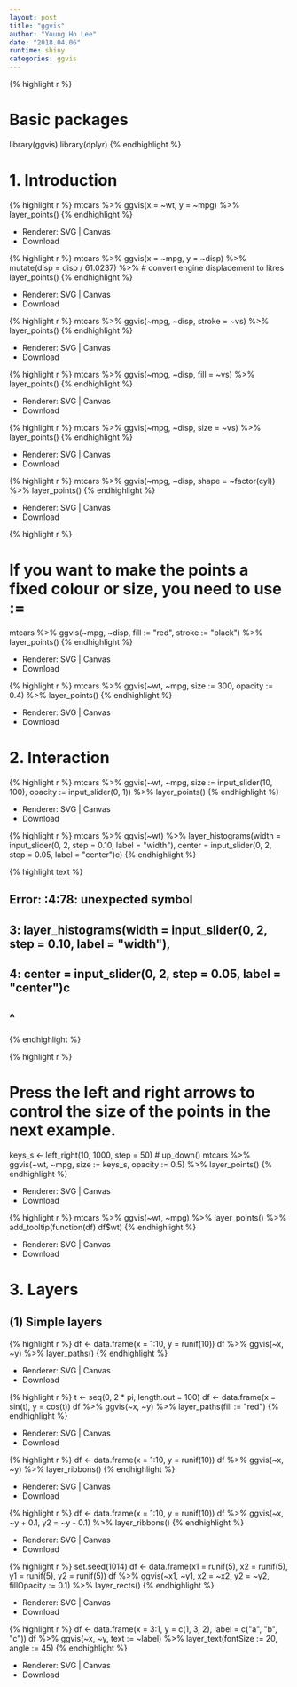 ```yaml
---
layout: post
title: "ggvis"
author: "Young Ho Lee"
date: "2018.04.06"
runtime: shiny
categories: ggvis
---
```





{% highlight r %}
# Basic packages
library(ggvis)
library(dplyr)
{% endhighlight %}

# 1. Introduction

{% highlight r %}
mtcars %>%
  ggvis(x = ~wt, y = ~mpg) %>%
  layer_points()
{% endhighlight %}

<!--html_preserve--><div id="plot_id280086219-container" class="ggvis-output-container">
<div id="plot_id280086219" class="ggvis-output"></div>
<div class="plot-gear-icon">
<nav class="ggvis-control">
<a class="ggvis-dropdown-toggle" title="Controls" onclick="return false;"></a>
<ul class="ggvis-dropdown">
<li>
Renderer: 
<a id="plot_id280086219_renderer_svg" class="ggvis-renderer-button" onclick="return false;" data-plot-id="plot_id280086219" data-renderer="svg">SVG</a>
 | 
<a id="plot_id280086219_renderer_canvas" class="ggvis-renderer-button" onclick="return false;" data-plot-id="plot_id280086219" data-renderer="canvas">Canvas</a>
</li>
<li>
<a id="plot_id280086219_download" class="ggvis-download" data-plot-id="plot_id280086219">Download</a>
</li>
</ul>
</nav>
</div>
</div>
<script type="text/javascript">
var plot_id280086219_spec = {
  "data": [
    {
      "name": ".0",
      "format": {
        "type": "csv",
        "parse": {
          "wt": "number",
          "mpg": "number"
        }
      },
      "values": "\"wt\",\"mpg\"\n2.62,21\n2.875,21\n2.32,22.8\n3.215,21.4\n3.44,18.7\n3.46,18.1\n3.57,14.3\n3.19,24.4\n3.15,22.8\n3.44,19.2\n3.44,17.8\n4.07,16.4\n3.73,17.3\n3.78,15.2\n5.25,10.4\n5.424,10.4\n5.345,14.7\n2.2,32.4\n1.615,30.4\n1.835,33.9\n2.465,21.5\n3.52,15.5\n3.435,15.2\n3.84,13.3\n3.845,19.2\n1.935,27.3\n2.14,26\n1.513,30.4\n3.17,15.8\n2.77,19.7\n3.57,15\n2.78,21.4"
    },
    {
      "name": "scale/x",
      "format": {
        "type": "csv",
        "parse": {
          "domain": "number"
        }
      },
      "values": "\"domain\"\n1.31745\n5.61955"
    },
    {
      "name": "scale/y",
      "format": {
        "type": "csv",
        "parse": {
          "domain": "number"
        }
      },
      "values": "\"domain\"\n9.225\n35.075"
    }
  ],
  "scales": [
    {
      "name": "x",
      "domain": {
        "data": "scale/x",
        "field": "data.domain"
      },
      "zero": false,
      "nice": false,
      "clamp": false,
      "range": "width"
    },
    {
      "name": "y",
      "domain": {
        "data": "scale/y",
        "field": "data.domain"
      },
      "zero": false,
      "nice": false,
      "clamp": false,
      "range": "height"
    }
  ],
  "marks": [
    {
      "type": "symbol",
      "properties": {
        "update": {
          "fill": {
            "value": "#000000"
          },
          "size": {
            "value": 50
          },
          "x": {
            "scale": "x",
            "field": "data.wt"
          },
          "y": {
            "scale": "y",
            "field": "data.mpg"
          }
        },
        "ggvis": {
          "data": {
            "value": ".0"
          }
        }
      },
      "from": {
        "data": ".0"
      }
    }
  ],
  "legends": [],
  "axes": [
    {
      "type": "x",
      "scale": "x",
      "orient": "bottom",
      "layer": "back",
      "grid": true,
      "title": "wt"
    },
    {
      "type": "y",
      "scale": "y",
      "orient": "left",
      "layer": "back",
      "grid": true,
      "title": "mpg"
    }
  ],
  "padding": null,
  "ggvis_opts": {
    "keep_aspect": false,
    "resizable": true,
    "padding": {},
    "duration": 250,
    "renderer": "svg",
    "hover_duration": 0,
    "width": 1440,
    "height": 1008
  },
  "handlers": null
};
ggvis.getPlot("plot_id280086219").parseSpec(plot_id280086219_spec);
</script><!--/html_preserve-->


{% highlight r %}
mtcars %>%
  ggvis(x = ~mpg, y = ~disp) %>%
  mutate(disp = disp / 61.0237) %>% # convert engine displacement to litres
  layer_points()
{% endhighlight %}

<!--html_preserve--><div id="plot_id964840457-container" class="ggvis-output-container">
<div id="plot_id964840457" class="ggvis-output"></div>
<div class="plot-gear-icon">
<nav class="ggvis-control">
<a class="ggvis-dropdown-toggle" title="Controls" onclick="return false;"></a>
<ul class="ggvis-dropdown">
<li>
Renderer: 
<a id="plot_id964840457_renderer_svg" class="ggvis-renderer-button" onclick="return false;" data-plot-id="plot_id964840457" data-renderer="svg">SVG</a>
 | 
<a id="plot_id964840457_renderer_canvas" class="ggvis-renderer-button" onclick="return false;" data-plot-id="plot_id964840457" data-renderer="canvas">Canvas</a>
</li>
<li>
<a id="plot_id964840457_download" class="ggvis-download" data-plot-id="plot_id964840457">Download</a>
</li>
</ul>
</nav>
</div>
</div>
<script type="text/javascript">
var plot_id964840457_spec = {
  "data": [
    {
      "name": ".0/mutate1",
      "format": {
        "type": "csv",
        "parse": {
          "mpg": "number",
          "disp": "number"
        }
      },
      "values": "\"mpg\",\"disp\"\n21,2.62193213456411\n21,2.62193213456411\n22.8,1.76980419083078\n21.4,4.22786556698463\n18.7,5.89934730276925\n18.1,3.68709206423078\n14.3,5.89934730276925\n24.4,2.40398402587847\n22.8,2.30730027841642\n19.2,2.74647391095591\n17.8,2.74647391095591\n16.4,4.51955551695489\n17.3,4.51955551695489\n15.2,4.51955551695489\n10.4,7.73469979696413\n10.4,7.53805488687182\n14.7,7.21031337005131\n32.4,1.28966286868872\n30.4,1.24050164116565\n33.9,1.16512109229693\n21.5,1.96808780850719\n15.5,5.21109011744617\n15.2,4.98167105567181\n13.3,5.735476544359\n19.2,6.55483033641028\n27.3,1.29457899144103\n26,1.97136522367539\n30.4,1.55841091248154\n15.8,5.75186362020002\n19.7,2.37612599694873\n15,4.93250982814874\n21.4,1.98283617676411"
    },
    {
      "name": "scale/x",
      "format": {
        "type": "csv",
        "parse": {
          "domain": "number"
        }
      },
      "values": "\"domain\"\n9.225\n35.075"
    },
    {
      "name": "scale/y",
      "format": {
        "type": "csv",
        "parse": {
          "domain": "number"
        }
      },
      "values": "\"domain\"\n0.836642157063567\n8.06317873219749"
    }
  ],
  "scales": [
    {
      "name": "x",
      "domain": {
        "data": "scale/x",
        "field": "data.domain"
      },
      "zero": false,
      "nice": false,
      "clamp": false,
      "range": "width"
    },
    {
      "name": "y",
      "domain": {
        "data": "scale/y",
        "field": "data.domain"
      },
      "zero": false,
      "nice": false,
      "clamp": false,
      "range": "height"
    }
  ],
  "marks": [
    {
      "type": "symbol",
      "properties": {
        "update": {
          "fill": {
            "value": "#000000"
          },
          "size": {
            "value": 50
          },
          "x": {
            "scale": "x",
            "field": "data.mpg"
          },
          "y": {
            "scale": "y",
            "field": "data.disp"
          }
        },
        "ggvis": {
          "data": {
            "value": ".0/mutate1"
          }
        }
      },
      "from": {
        "data": ".0/mutate1"
      }
    }
  ],
  "legends": [],
  "axes": [
    {
      "type": "x",
      "scale": "x",
      "orient": "bottom",
      "layer": "back",
      "grid": true,
      "title": "mpg"
    },
    {
      "type": "y",
      "scale": "y",
      "orient": "left",
      "layer": "back",
      "grid": true,
      "title": "disp"
    }
  ],
  "padding": null,
  "ggvis_opts": {
    "keep_aspect": false,
    "resizable": true,
    "padding": {},
    "duration": 250,
    "renderer": "svg",
    "hover_duration": 0,
    "width": 1440,
    "height": 1008
  },
  "handlers": null
};
ggvis.getPlot("plot_id964840457").parseSpec(plot_id964840457_spec);
</script><!--/html_preserve-->


{% highlight r %}
mtcars %>%
  ggvis(~mpg, ~disp, stroke = ~vs) %>%
  layer_points()
{% endhighlight %}

<!--html_preserve--><div id="plot_id267667826-container" class="ggvis-output-container">
<div id="plot_id267667826" class="ggvis-output"></div>
<div class="plot-gear-icon">
<nav class="ggvis-control">
<a class="ggvis-dropdown-toggle" title="Controls" onclick="return false;"></a>
<ul class="ggvis-dropdown">
<li>
Renderer: 
<a id="plot_id267667826_renderer_svg" class="ggvis-renderer-button" onclick="return false;" data-plot-id="plot_id267667826" data-renderer="svg">SVG</a>
 | 
<a id="plot_id267667826_renderer_canvas" class="ggvis-renderer-button" onclick="return false;" data-plot-id="plot_id267667826" data-renderer="canvas">Canvas</a>
</li>
<li>
<a id="plot_id267667826_download" class="ggvis-download" data-plot-id="plot_id267667826">Download</a>
</li>
</ul>
</nav>
</div>
</div>
<script type="text/javascript">
var plot_id267667826_spec = {
  "data": [
    {
      "name": ".0",
      "format": {
        "type": "csv",
        "parse": {
          "vs": "number",
          "mpg": "number",
          "disp": "number"
        }
      },
      "values": "\"vs\",\"mpg\",\"disp\"\n0,21,160\n0,21,160\n1,22.8,108\n1,21.4,258\n0,18.7,360\n1,18.1,225\n0,14.3,360\n1,24.4,146.7\n1,22.8,140.8\n1,19.2,167.6\n1,17.8,167.6\n0,16.4,275.8\n0,17.3,275.8\n0,15.2,275.8\n0,10.4,472\n0,10.4,460\n0,14.7,440\n1,32.4,78.7\n1,30.4,75.7\n1,33.9,71.1\n1,21.5,120.1\n0,15.5,318\n0,15.2,304\n0,13.3,350\n0,19.2,400\n1,27.3,79\n0,26,120.3\n1,30.4,95.1\n0,15.8,351\n0,19.7,145\n0,15,301\n1,21.4,121"
    },
    {
      "name": "scale/stroke",
      "format": {
        "type": "csv",
        "parse": {
          "domain": "number"
        }
      },
      "values": "\"domain\"\n0\n1"
    },
    {
      "name": "scale/x",
      "format": {
        "type": "csv",
        "parse": {
          "domain": "number"
        }
      },
      "values": "\"domain\"\n9.225\n35.075"
    },
    {
      "name": "scale/y",
      "format": {
        "type": "csv",
        "parse": {
          "domain": "number"
        }
      },
      "values": "\"domain\"\n51.055\n492.045"
    }
  ],
  "scales": [
    {
      "name": "stroke",
      "domain": {
        "data": "scale/stroke",
        "field": "data.domain"
      },
      "zero": false,
      "nice": false,
      "clamp": false,
      "range": ["#132B43", "#56B1F7"]
    },
    {
      "name": "x",
      "domain": {
        "data": "scale/x",
        "field": "data.domain"
      },
      "zero": false,
      "nice": false,
      "clamp": false,
      "range": "width"
    },
    {
      "name": "y",
      "domain": {
        "data": "scale/y",
        "field": "data.domain"
      },
      "zero": false,
      "nice": false,
      "clamp": false,
      "range": "height"
    }
  ],
  "marks": [
    {
      "type": "symbol",
      "properties": {
        "update": {
          "fill": {
            "value": "#000000"
          },
          "size": {
            "value": 50
          },
          "stroke": {
            "scale": "stroke",
            "field": "data.vs"
          },
          "x": {
            "scale": "x",
            "field": "data.mpg"
          },
          "y": {
            "scale": "y",
            "field": "data.disp"
          }
        },
        "ggvis": {
          "data": {
            "value": ".0"
          }
        }
      },
      "from": {
        "data": ".0"
      }
    }
  ],
  "legends": [
    {
      "orient": "right",
      "stroke": "stroke",
      "title": "vs"
    }
  ],
  "axes": [
    {
      "type": "x",
      "scale": "x",
      "orient": "bottom",
      "layer": "back",
      "grid": true,
      "title": "mpg"
    },
    {
      "type": "y",
      "scale": "y",
      "orient": "left",
      "layer": "back",
      "grid": true,
      "title": "disp"
    }
  ],
  "padding": null,
  "ggvis_opts": {
    "keep_aspect": false,
    "resizable": true,
    "padding": {},
    "duration": 250,
    "renderer": "svg",
    "hover_duration": 0,
    "width": 1440,
    "height": 1008
  },
  "handlers": null
};
ggvis.getPlot("plot_id267667826").parseSpec(plot_id267667826_spec);
</script><!--/html_preserve-->


{% highlight r %}
mtcars %>%
  ggvis(~mpg, ~disp, fill = ~vs) %>%
  layer_points()
{% endhighlight %}

<!--html_preserve--><div id="plot_id223042383-container" class="ggvis-output-container">
<div id="plot_id223042383" class="ggvis-output"></div>
<div class="plot-gear-icon">
<nav class="ggvis-control">
<a class="ggvis-dropdown-toggle" title="Controls" onclick="return false;"></a>
<ul class="ggvis-dropdown">
<li>
Renderer: 
<a id="plot_id223042383_renderer_svg" class="ggvis-renderer-button" onclick="return false;" data-plot-id="plot_id223042383" data-renderer="svg">SVG</a>
 | 
<a id="plot_id223042383_renderer_canvas" class="ggvis-renderer-button" onclick="return false;" data-plot-id="plot_id223042383" data-renderer="canvas">Canvas</a>
</li>
<li>
<a id="plot_id223042383_download" class="ggvis-download" data-plot-id="plot_id223042383">Download</a>
</li>
</ul>
</nav>
</div>
</div>
<script type="text/javascript">
var plot_id223042383_spec = {
  "data": [
    {
      "name": ".0",
      "format": {
        "type": "csv",
        "parse": {
          "vs": "number",
          "mpg": "number",
          "disp": "number"
        }
      },
      "values": "\"vs\",\"mpg\",\"disp\"\n0,21,160\n0,21,160\n1,22.8,108\n1,21.4,258\n0,18.7,360\n1,18.1,225\n0,14.3,360\n1,24.4,146.7\n1,22.8,140.8\n1,19.2,167.6\n1,17.8,167.6\n0,16.4,275.8\n0,17.3,275.8\n0,15.2,275.8\n0,10.4,472\n0,10.4,460\n0,14.7,440\n1,32.4,78.7\n1,30.4,75.7\n1,33.9,71.1\n1,21.5,120.1\n0,15.5,318\n0,15.2,304\n0,13.3,350\n0,19.2,400\n1,27.3,79\n0,26,120.3\n1,30.4,95.1\n0,15.8,351\n0,19.7,145\n0,15,301\n1,21.4,121"
    },
    {
      "name": "scale/fill",
      "format": {
        "type": "csv",
        "parse": {
          "domain": "number"
        }
      },
      "values": "\"domain\"\n0\n1"
    },
    {
      "name": "scale/x",
      "format": {
        "type": "csv",
        "parse": {
          "domain": "number"
        }
      },
      "values": "\"domain\"\n9.225\n35.075"
    },
    {
      "name": "scale/y",
      "format": {
        "type": "csv",
        "parse": {
          "domain": "number"
        }
      },
      "values": "\"domain\"\n51.055\n492.045"
    }
  ],
  "scales": [
    {
      "name": "fill",
      "domain": {
        "data": "scale/fill",
        "field": "data.domain"
      },
      "zero": false,
      "nice": false,
      "clamp": false,
      "range": ["#132B43", "#56B1F7"]
    },
    {
      "name": "x",
      "domain": {
        "data": "scale/x",
        "field": "data.domain"
      },
      "zero": false,
      "nice": false,
      "clamp": false,
      "range": "width"
    },
    {
      "name": "y",
      "domain": {
        "data": "scale/y",
        "field": "data.domain"
      },
      "zero": false,
      "nice": false,
      "clamp": false,
      "range": "height"
    }
  ],
  "marks": [
    {
      "type": "symbol",
      "properties": {
        "update": {
          "size": {
            "value": 50
          },
          "fill": {
            "scale": "fill",
            "field": "data.vs"
          },
          "x": {
            "scale": "x",
            "field": "data.mpg"
          },
          "y": {
            "scale": "y",
            "field": "data.disp"
          }
        },
        "ggvis": {
          "data": {
            "value": ".0"
          }
        }
      },
      "from": {
        "data": ".0"
      }
    }
  ],
  "legends": [
    {
      "orient": "right",
      "fill": "fill",
      "title": "vs"
    }
  ],
  "axes": [
    {
      "type": "x",
      "scale": "x",
      "orient": "bottom",
      "layer": "back",
      "grid": true,
      "title": "mpg"
    },
    {
      "type": "y",
      "scale": "y",
      "orient": "left",
      "layer": "back",
      "grid": true,
      "title": "disp"
    }
  ],
  "padding": null,
  "ggvis_opts": {
    "keep_aspect": false,
    "resizable": true,
    "padding": {},
    "duration": 250,
    "renderer": "svg",
    "hover_duration": 0,
    "width": 1440,
    "height": 1008
  },
  "handlers": null
};
ggvis.getPlot("plot_id223042383").parseSpec(plot_id223042383_spec);
</script><!--/html_preserve-->


{% highlight r %}
mtcars %>%
  ggvis(~mpg, ~disp, size = ~vs) %>%
  layer_points()
{% endhighlight %}

<!--html_preserve--><div id="plot_id980052991-container" class="ggvis-output-container">
<div id="plot_id980052991" class="ggvis-output"></div>
<div class="plot-gear-icon">
<nav class="ggvis-control">
<a class="ggvis-dropdown-toggle" title="Controls" onclick="return false;"></a>
<ul class="ggvis-dropdown">
<li>
Renderer: 
<a id="plot_id980052991_renderer_svg" class="ggvis-renderer-button" onclick="return false;" data-plot-id="plot_id980052991" data-renderer="svg">SVG</a>
 | 
<a id="plot_id980052991_renderer_canvas" class="ggvis-renderer-button" onclick="return false;" data-plot-id="plot_id980052991" data-renderer="canvas">Canvas</a>
</li>
<li>
<a id="plot_id980052991_download" class="ggvis-download" data-plot-id="plot_id980052991">Download</a>
</li>
</ul>
</nav>
</div>
</div>
<script type="text/javascript">
var plot_id980052991_spec = {
  "data": [
    {
      "name": ".0",
      "format": {
        "type": "csv",
        "parse": {
          "vs": "number",
          "mpg": "number",
          "disp": "number"
        }
      },
      "values": "\"vs\",\"mpg\",\"disp\"\n0,21,160\n0,21,160\n1,22.8,108\n1,21.4,258\n0,18.7,360\n1,18.1,225\n0,14.3,360\n1,24.4,146.7\n1,22.8,140.8\n1,19.2,167.6\n1,17.8,167.6\n0,16.4,275.8\n0,17.3,275.8\n0,15.2,275.8\n0,10.4,472\n0,10.4,460\n0,14.7,440\n1,32.4,78.7\n1,30.4,75.7\n1,33.9,71.1\n1,21.5,120.1\n0,15.5,318\n0,15.2,304\n0,13.3,350\n0,19.2,400\n1,27.3,79\n0,26,120.3\n1,30.4,95.1\n0,15.8,351\n0,19.7,145\n0,15,301\n1,21.4,121"
    },
    {
      "name": "scale/size",
      "format": {
        "type": "csv",
        "parse": {
          "domain": "number"
        }
      },
      "values": "\"domain\"\n0\n1"
    },
    {
      "name": "scale/x",
      "format": {
        "type": "csv",
        "parse": {
          "domain": "number"
        }
      },
      "values": "\"domain\"\n9.225\n35.075"
    },
    {
      "name": "scale/y",
      "format": {
        "type": "csv",
        "parse": {
          "domain": "number"
        }
      },
      "values": "\"domain\"\n51.055\n492.045"
    }
  ],
  "scales": [
    {
      "name": "size",
      "domain": {
        "data": "scale/size",
        "field": "data.domain"
      },
      "zero": false,
      "nice": false,
      "clamp": false,
      "range": [20, 100]
    },
    {
      "name": "x",
      "domain": {
        "data": "scale/x",
        "field": "data.domain"
      },
      "zero": false,
      "nice": false,
      "clamp": false,
      "range": "width"
    },
    {
      "name": "y",
      "domain": {
        "data": "scale/y",
        "field": "data.domain"
      },
      "zero": false,
      "nice": false,
      "clamp": false,
      "range": "height"
    }
  ],
  "marks": [
    {
      "type": "symbol",
      "properties": {
        "update": {
          "fill": {
            "value": "#000000"
          },
          "size": {
            "scale": "size",
            "field": "data.vs"
          },
          "x": {
            "scale": "x",
            "field": "data.mpg"
          },
          "y": {
            "scale": "y",
            "field": "data.disp"
          }
        },
        "ggvis": {
          "data": {
            "value": ".0"
          }
        }
      },
      "from": {
        "data": ".0"
      }
    }
  ],
  "legends": [
    {
      "orient": "right",
      "size": "size",
      "title": "vs"
    }
  ],
  "axes": [
    {
      "type": "x",
      "scale": "x",
      "orient": "bottom",
      "layer": "back",
      "grid": true,
      "title": "mpg"
    },
    {
      "type": "y",
      "scale": "y",
      "orient": "left",
      "layer": "back",
      "grid": true,
      "title": "disp"
    }
  ],
  "padding": null,
  "ggvis_opts": {
    "keep_aspect": false,
    "resizable": true,
    "padding": {},
    "duration": 250,
    "renderer": "svg",
    "hover_duration": 0,
    "width": 1440,
    "height": 1008
  },
  "handlers": null
};
ggvis.getPlot("plot_id980052991").parseSpec(plot_id980052991_spec);
</script><!--/html_preserve-->


{% highlight r %}
mtcars %>%
  ggvis(~mpg, ~disp, shape = ~factor(cyl)) %>%
  layer_points()
{% endhighlight %}

<!--html_preserve--><div id="plot_id958523333-container" class="ggvis-output-container">
<div id="plot_id958523333" class="ggvis-output"></div>
<div class="plot-gear-icon">
<nav class="ggvis-control">
<a class="ggvis-dropdown-toggle" title="Controls" onclick="return false;"></a>
<ul class="ggvis-dropdown">
<li>
Renderer: 
<a id="plot_id958523333_renderer_svg" class="ggvis-renderer-button" onclick="return false;" data-plot-id="plot_id958523333" data-renderer="svg">SVG</a>
 | 
<a id="plot_id958523333_renderer_canvas" class="ggvis-renderer-button" onclick="return false;" data-plot-id="plot_id958523333" data-renderer="canvas">Canvas</a>
</li>
<li>
<a id="plot_id958523333_download" class="ggvis-download" data-plot-id="plot_id958523333">Download</a>
</li>
</ul>
</nav>
</div>
</div>
<script type="text/javascript">
var plot_id958523333_spec = {
  "data": [
    {
      "name": ".0",
      "format": {
        "type": "csv",
        "parse": {
          "mpg": "number",
          "disp": "number"
        }
      },
      "values": "\"factor(cyl)\",\"mpg\",\"disp\"\n\"6\",21,160\n\"6\",21,160\n\"4\",22.8,108\n\"6\",21.4,258\n\"8\",18.7,360\n\"6\",18.1,225\n\"8\",14.3,360\n\"4\",24.4,146.7\n\"4\",22.8,140.8\n\"6\",19.2,167.6\n\"6\",17.8,167.6\n\"8\",16.4,275.8\n\"8\",17.3,275.8\n\"8\",15.2,275.8\n\"8\",10.4,472\n\"8\",10.4,460\n\"8\",14.7,440\n\"4\",32.4,78.7\n\"4\",30.4,75.7\n\"4\",33.9,71.1\n\"4\",21.5,120.1\n\"8\",15.5,318\n\"8\",15.2,304\n\"8\",13.3,350\n\"8\",19.2,400\n\"4\",27.3,79\n\"4\",26,120.3\n\"4\",30.4,95.1\n\"8\",15.8,351\n\"6\",19.7,145\n\"8\",15,301\n\"4\",21.4,121"
    },
    {
      "name": "scale/shape",
      "format": {
        "type": "csv",
        "parse": {}
      },
      "values": "\"domain\"\n\"4\"\n\"6\"\n\"8\""
    },
    {
      "name": "scale/x",
      "format": {
        "type": "csv",
        "parse": {
          "domain": "number"
        }
      },
      "values": "\"domain\"\n9.225\n35.075"
    },
    {
      "name": "scale/y",
      "format": {
        "type": "csv",
        "parse": {
          "domain": "number"
        }
      },
      "values": "\"domain\"\n51.055\n492.045"
    }
  ],
  "scales": [
    {
      "name": "shape",
      "type": "ordinal",
      "domain": {
        "data": "scale/shape",
        "field": "data.domain"
      },
      "points": true,
      "sort": false,
      "range": "shapes"
    },
    {
      "name": "x",
      "domain": {
        "data": "scale/x",
        "field": "data.domain"
      },
      "zero": false,
      "nice": false,
      "clamp": false,
      "range": "width"
    },
    {
      "name": "y",
      "domain": {
        "data": "scale/y",
        "field": "data.domain"
      },
      "zero": false,
      "nice": false,
      "clamp": false,
      "range": "height"
    }
  ],
  "marks": [
    {
      "type": "symbol",
      "properties": {
        "update": {
          "fill": {
            "value": "#000000"
          },
          "size": {
            "value": 50
          },
          "shape": {
            "scale": "shape",
            "field": "data.factor(cyl)"
          },
          "x": {
            "scale": "x",
            "field": "data.mpg"
          },
          "y": {
            "scale": "y",
            "field": "data.disp"
          }
        },
        "ggvis": {
          "data": {
            "value": ".0"
          }
        }
      },
      "from": {
        "data": ".0"
      }
    }
  ],
  "legends": [
    {
      "orient": "right",
      "shape": "shape",
      "title": "factor(cyl)"
    }
  ],
  "axes": [
    {
      "type": "x",
      "scale": "x",
      "orient": "bottom",
      "layer": "back",
      "grid": true,
      "title": "mpg"
    },
    {
      "type": "y",
      "scale": "y",
      "orient": "left",
      "layer": "back",
      "grid": true,
      "title": "disp"
    }
  ],
  "padding": null,
  "ggvis_opts": {
    "keep_aspect": false,
    "resizable": true,
    "padding": {},
    "duration": 250,
    "renderer": "svg",
    "hover_duration": 0,
    "width": 1440,
    "height": 1008
  },
  "handlers": null
};
ggvis.getPlot("plot_id958523333").parseSpec(plot_id958523333_spec);
</script><!--/html_preserve-->


{% highlight r %}
# If you want to make the points a fixed colour or size, you need to use :=
mtcars %>% 
  ggvis(~mpg, ~disp, fill := "red", stroke := "black") %>%
  layer_points()
{% endhighlight %}

<!--html_preserve--><div id="plot_id142300689-container" class="ggvis-output-container">
<div id="plot_id142300689" class="ggvis-output"></div>
<div class="plot-gear-icon">
<nav class="ggvis-control">
<a class="ggvis-dropdown-toggle" title="Controls" onclick="return false;"></a>
<ul class="ggvis-dropdown">
<li>
Renderer: 
<a id="plot_id142300689_renderer_svg" class="ggvis-renderer-button" onclick="return false;" data-plot-id="plot_id142300689" data-renderer="svg">SVG</a>
 | 
<a id="plot_id142300689_renderer_canvas" class="ggvis-renderer-button" onclick="return false;" data-plot-id="plot_id142300689" data-renderer="canvas">Canvas</a>
</li>
<li>
<a id="plot_id142300689_download" class="ggvis-download" data-plot-id="plot_id142300689">Download</a>
</li>
</ul>
</nav>
</div>
</div>
<script type="text/javascript">
var plot_id142300689_spec = {
  "data": [
    {
      "name": ".0",
      "format": {
        "type": "csv",
        "parse": {
          "mpg": "number",
          "disp": "number"
        }
      },
      "values": "\"mpg\",\"disp\"\n21,160\n21,160\n22.8,108\n21.4,258\n18.7,360\n18.1,225\n14.3,360\n24.4,146.7\n22.8,140.8\n19.2,167.6\n17.8,167.6\n16.4,275.8\n17.3,275.8\n15.2,275.8\n10.4,472\n10.4,460\n14.7,440\n32.4,78.7\n30.4,75.7\n33.9,71.1\n21.5,120.1\n15.5,318\n15.2,304\n13.3,350\n19.2,400\n27.3,79\n26,120.3\n30.4,95.1\n15.8,351\n19.7,145\n15,301\n21.4,121"
    },
    {
      "name": "scale/x",
      "format": {
        "type": "csv",
        "parse": {
          "domain": "number"
        }
      },
      "values": "\"domain\"\n9.225\n35.075"
    },
    {
      "name": "scale/y",
      "format": {
        "type": "csv",
        "parse": {
          "domain": "number"
        }
      },
      "values": "\"domain\"\n51.055\n492.045"
    }
  ],
  "scales": [
    {
      "name": "x",
      "domain": {
        "data": "scale/x",
        "field": "data.domain"
      },
      "zero": false,
      "nice": false,
      "clamp": false,
      "range": "width"
    },
    {
      "name": "y",
      "domain": {
        "data": "scale/y",
        "field": "data.domain"
      },
      "zero": false,
      "nice": false,
      "clamp": false,
      "range": "height"
    }
  ],
  "marks": [
    {
      "type": "symbol",
      "properties": {
        "update": {
          "size": {
            "value": 50
          },
          "fill": {
            "value": "red"
          },
          "stroke": {
            "value": "black"
          },
          "x": {
            "scale": "x",
            "field": "data.mpg"
          },
          "y": {
            "scale": "y",
            "field": "data.disp"
          }
        },
        "ggvis": {
          "data": {
            "value": ".0"
          }
        }
      },
      "from": {
        "data": ".0"
      }
    }
  ],
  "legends": [],
  "axes": [
    {
      "type": "x",
      "scale": "x",
      "orient": "bottom",
      "layer": "back",
      "grid": true,
      "title": "mpg"
    },
    {
      "type": "y",
      "scale": "y",
      "orient": "left",
      "layer": "back",
      "grid": true,
      "title": "disp"
    }
  ],
  "padding": null,
  "ggvis_opts": {
    "keep_aspect": false,
    "resizable": true,
    "padding": {},
    "duration": 250,
    "renderer": "svg",
    "hover_duration": 0,
    "width": 1440,
    "height": 1008
  },
  "handlers": null
};
ggvis.getPlot("plot_id142300689").parseSpec(plot_id142300689_spec);
</script><!--/html_preserve-->


{% highlight r %}
mtcars %>%
  ggvis(~wt, ~mpg, size := 300, opacity := 0.4) %>%
  layer_points()
{% endhighlight %}

<!--html_preserve--><div id="plot_id907514529-container" class="ggvis-output-container">
<div id="plot_id907514529" class="ggvis-output"></div>
<div class="plot-gear-icon">
<nav class="ggvis-control">
<a class="ggvis-dropdown-toggle" title="Controls" onclick="return false;"></a>
<ul class="ggvis-dropdown">
<li>
Renderer: 
<a id="plot_id907514529_renderer_svg" class="ggvis-renderer-button" onclick="return false;" data-plot-id="plot_id907514529" data-renderer="svg">SVG</a>
 | 
<a id="plot_id907514529_renderer_canvas" class="ggvis-renderer-button" onclick="return false;" data-plot-id="plot_id907514529" data-renderer="canvas">Canvas</a>
</li>
<li>
<a id="plot_id907514529_download" class="ggvis-download" data-plot-id="plot_id907514529">Download</a>
</li>
</ul>
</nav>
</div>
</div>
<script type="text/javascript">
var plot_id907514529_spec = {
  "data": [
    {
      "name": ".0",
      "format": {
        "type": "csv",
        "parse": {
          "wt": "number",
          "mpg": "number"
        }
      },
      "values": "\"wt\",\"mpg\"\n2.62,21\n2.875,21\n2.32,22.8\n3.215,21.4\n3.44,18.7\n3.46,18.1\n3.57,14.3\n3.19,24.4\n3.15,22.8\n3.44,19.2\n3.44,17.8\n4.07,16.4\n3.73,17.3\n3.78,15.2\n5.25,10.4\n5.424,10.4\n5.345,14.7\n2.2,32.4\n1.615,30.4\n1.835,33.9\n2.465,21.5\n3.52,15.5\n3.435,15.2\n3.84,13.3\n3.845,19.2\n1.935,27.3\n2.14,26\n1.513,30.4\n3.17,15.8\n2.77,19.7\n3.57,15\n2.78,21.4"
    },
    {
      "name": "scale/x",
      "format": {
        "type": "csv",
        "parse": {
          "domain": "number"
        }
      },
      "values": "\"domain\"\n1.31745\n5.61955"
    },
    {
      "name": "scale/y",
      "format": {
        "type": "csv",
        "parse": {
          "domain": "number"
        }
      },
      "values": "\"domain\"\n9.225\n35.075"
    }
  ],
  "scales": [
    {
      "name": "x",
      "domain": {
        "data": "scale/x",
        "field": "data.domain"
      },
      "zero": false,
      "nice": false,
      "clamp": false,
      "range": "width"
    },
    {
      "name": "y",
      "domain": {
        "data": "scale/y",
        "field": "data.domain"
      },
      "zero": false,
      "nice": false,
      "clamp": false,
      "range": "height"
    }
  ],
  "marks": [
    {
      "type": "symbol",
      "properties": {
        "update": {
          "fill": {
            "value": "#000000"
          },
          "size": {
            "value": 300
          },
          "opacity": {
            "value": 0.4
          },
          "x": {
            "scale": "x",
            "field": "data.wt"
          },
          "y": {
            "scale": "y",
            "field": "data.mpg"
          }
        },
        "ggvis": {
          "data": {
            "value": ".0"
          }
        }
      },
      "from": {
        "data": ".0"
      }
    }
  ],
  "legends": [],
  "axes": [
    {
      "type": "x",
      "scale": "x",
      "orient": "bottom",
      "layer": "back",
      "grid": true,
      "title": "wt"
    },
    {
      "type": "y",
      "scale": "y",
      "orient": "left",
      "layer": "back",
      "grid": true,
      "title": "mpg"
    }
  ],
  "padding": null,
  "ggvis_opts": {
    "keep_aspect": false,
    "resizable": true,
    "padding": {},
    "duration": 250,
    "renderer": "svg",
    "hover_duration": 0,
    "width": 1440,
    "height": 1008
  },
  "handlers": null
};
ggvis.getPlot("plot_id907514529").parseSpec(plot_id907514529_spec);
</script><!--/html_preserve-->

# 2. Interaction

{% highlight r %}
mtcars %>%
  ggvis(~wt, ~mpg,
        size := input_slider(10, 100),
        opacity := input_slider(0, 1)) %>%
  layer_points()
{% endhighlight %}

<!--html_preserve--><div id="plot_id616224865-container" class="ggvis-output-container">
<div id="plot_id616224865" class="ggvis-output"></div>
<div class="plot-gear-icon">
<nav class="ggvis-control">
<a class="ggvis-dropdown-toggle" title="Controls" onclick="return false;"></a>
<ul class="ggvis-dropdown">
<li>
Renderer: 
<a id="plot_id616224865_renderer_svg" class="ggvis-renderer-button" onclick="return false;" data-plot-id="plot_id616224865" data-renderer="svg">SVG</a>
 | 
<a id="plot_id616224865_renderer_canvas" class="ggvis-renderer-button" onclick="return false;" data-plot-id="plot_id616224865" data-renderer="canvas">Canvas</a>
</li>
<li>
<a id="plot_id616224865_download" class="ggvis-download" data-plot-id="plot_id616224865">Download</a>
</li>
</ul>
</nav>
</div>
</div>
<script type="text/javascript">
var plot_id616224865_spec = {
  "data": [
    {
      "name": ".0",
      "format": {
        "type": "csv",
        "parse": {
          "reactive_903983171": "number",
          "reactive_382672304": "number",
          "wt": "number",
          "mpg": "number"
        }
      },
      "values": "\"reactive_903983171\",\"reactive_382672304\",\"wt\",\"mpg\"\n55,0.5,2.62,21\n55,0.5,2.875,21\n55,0.5,2.32,22.8\n55,0.5,3.215,21.4\n55,0.5,3.44,18.7\n55,0.5,3.46,18.1\n55,0.5,3.57,14.3\n55,0.5,3.19,24.4\n55,0.5,3.15,22.8\n55,0.5,3.44,19.2\n55,0.5,3.44,17.8\n55,0.5,4.07,16.4\n55,0.5,3.73,17.3\n55,0.5,3.78,15.2\n55,0.5,5.25,10.4\n55,0.5,5.424,10.4\n55,0.5,5.345,14.7\n55,0.5,2.2,32.4\n55,0.5,1.615,30.4\n55,0.5,1.835,33.9\n55,0.5,2.465,21.5\n55,0.5,3.52,15.5\n55,0.5,3.435,15.2\n55,0.5,3.84,13.3\n55,0.5,3.845,19.2\n55,0.5,1.935,27.3\n55,0.5,2.14,26\n55,0.5,1.513,30.4\n55,0.5,3.17,15.8\n55,0.5,2.77,19.7\n55,0.5,3.57,15\n55,0.5,2.78,21.4"
    },
    {
      "name": "scale/x",
      "format": {
        "type": "csv",
        "parse": {
          "domain": "number"
        }
      },
      "values": "\"domain\"\n1.31745\n5.61955"
    },
    {
      "name": "scale/y",
      "format": {
        "type": "csv",
        "parse": {
          "domain": "number"
        }
      },
      "values": "\"domain\"\n9.225\n35.075"
    }
  ],
  "scales": [
    {
      "name": "x",
      "domain": {
        "data": "scale/x",
        "field": "data.domain"
      },
      "zero": false,
      "nice": false,
      "clamp": false,
      "range": "width"
    },
    {
      "name": "y",
      "domain": {
        "data": "scale/y",
        "field": "data.domain"
      },
      "zero": false,
      "nice": false,
      "clamp": false,
      "range": "height"
    }
  ],
  "marks": [
    {
      "type": "symbol",
      "properties": {
        "update": {
          "fill": {
            "value": "#000000"
          },
          "size": {
            "field": "data.reactive_903983171"
          },
          "opacity": {
            "field": "data.reactive_382672304"
          },
          "x": {
            "scale": "x",
            "field": "data.wt"
          },
          "y": {
            "scale": "y",
            "field": "data.mpg"
          }
        },
        "ggvis": {
          "data": {
            "value": ".0"
          }
        }
      },
      "from": {
        "data": ".0"
      }
    }
  ],
  "legends": [],
  "axes": [
    {
      "type": "x",
      "scale": "x",
      "orient": "bottom",
      "layer": "back",
      "grid": true,
      "title": "wt"
    },
    {
      "type": "y",
      "scale": "y",
      "orient": "left",
      "layer": "back",
      "grid": true,
      "title": "mpg"
    }
  ],
  "padding": null,
  "ggvis_opts": {
    "keep_aspect": false,
    "resizable": true,
    "padding": {},
    "duration": 250,
    "renderer": "svg",
    "hover_duration": 0,
    "width": 1440,
    "height": 1008
  },
  "handlers": null
};
ggvis.getPlot("plot_id616224865").parseSpec(plot_id616224865_spec);
</script><!--/html_preserve-->


{% highlight r %}
mtcars %>%
  ggvis(~wt) %>%
  layer_histograms(width = input_slider(0, 2, step = 0.10, label = "width"),
                   center = input_slider(0, 2, step = 0.05, label = "center")c)
{% endhighlight %}



{% highlight text %}
## Error: <text>:4:78: unexpected symbol
## 3:   layer_histograms(width = input_slider(0, 2, step = 0.10, label = "width"),
## 4:                    center = input_slider(0, 2, step = 0.05, label = "center")c
##                                                                                 ^
{% endhighlight %}


{% highlight r %}
# Press the left and right arrows to control the size of the points in the next example.
keys_s <- left_right(10, 1000, step = 50) # up_down()
mtcars %>%
  ggvis(~wt, ~mpg, size := keys_s, opacity := 0.5) %>%
  layer_points()
{% endhighlight %}

<!--html_preserve--><div id="plot_id229265959-container" class="ggvis-output-container">
<div id="plot_id229265959" class="ggvis-output"></div>
<div class="plot-gear-icon">
<nav class="ggvis-control">
<a class="ggvis-dropdown-toggle" title="Controls" onclick="return false;"></a>
<ul class="ggvis-dropdown">
<li>
Renderer: 
<a id="plot_id229265959_renderer_svg" class="ggvis-renderer-button" onclick="return false;" data-plot-id="plot_id229265959" data-renderer="svg">SVG</a>
 | 
<a id="plot_id229265959_renderer_canvas" class="ggvis-renderer-button" onclick="return false;" data-plot-id="plot_id229265959" data-renderer="canvas">Canvas</a>
</li>
<li>
<a id="plot_id229265959_download" class="ggvis-download" data-plot-id="plot_id229265959">Download</a>
</li>
</ul>
</nav>
</div>
</div>
<script type="text/javascript">
var plot_id229265959_spec = {
  "data": [
    {
      "name": ".0",
      "format": {
        "type": "csv",
        "parse": {
          "reactive_603378879": "number",
          "wt": "number",
          "mpg": "number"
        }
      },
      "values": "\"reactive_603378879\",\"wt\",\"mpg\"\n505,2.62,21\n505,2.875,21\n505,2.32,22.8\n505,3.215,21.4\n505,3.44,18.7\n505,3.46,18.1\n505,3.57,14.3\n505,3.19,24.4\n505,3.15,22.8\n505,3.44,19.2\n505,3.44,17.8\n505,4.07,16.4\n505,3.73,17.3\n505,3.78,15.2\n505,5.25,10.4\n505,5.424,10.4\n505,5.345,14.7\n505,2.2,32.4\n505,1.615,30.4\n505,1.835,33.9\n505,2.465,21.5\n505,3.52,15.5\n505,3.435,15.2\n505,3.84,13.3\n505,3.845,19.2\n505,1.935,27.3\n505,2.14,26\n505,1.513,30.4\n505,3.17,15.8\n505,2.77,19.7\n505,3.57,15\n505,2.78,21.4"
    },
    {
      "name": "scale/x",
      "format": {
        "type": "csv",
        "parse": {
          "domain": "number"
        }
      },
      "values": "\"domain\"\n1.31745\n5.61955"
    },
    {
      "name": "scale/y",
      "format": {
        "type": "csv",
        "parse": {
          "domain": "number"
        }
      },
      "values": "\"domain\"\n9.225\n35.075"
    }
  ],
  "scales": [
    {
      "name": "x",
      "domain": {
        "data": "scale/x",
        "field": "data.domain"
      },
      "zero": false,
      "nice": false,
      "clamp": false,
      "range": "width"
    },
    {
      "name": "y",
      "domain": {
        "data": "scale/y",
        "field": "data.domain"
      },
      "zero": false,
      "nice": false,
      "clamp": false,
      "range": "height"
    }
  ],
  "marks": [
    {
      "type": "symbol",
      "properties": {
        "update": {
          "fill": {
            "value": "#000000"
          },
          "size": {
            "field": "data.reactive_603378879"
          },
          "opacity": {
            "value": 0.5
          },
          "x": {
            "scale": "x",
            "field": "data.wt"
          },
          "y": {
            "scale": "y",
            "field": "data.mpg"
          }
        },
        "ggvis": {
          "data": {
            "value": ".0"
          }
        }
      },
      "from": {
        "data": ".0"
      }
    }
  ],
  "legends": [],
  "axes": [
    {
      "type": "x",
      "scale": "x",
      "orient": "bottom",
      "layer": "back",
      "grid": true,
      "title": "wt"
    },
    {
      "type": "y",
      "scale": "y",
      "orient": "left",
      "layer": "back",
      "grid": true,
      "title": "mpg"
    }
  ],
  "padding": null,
  "ggvis_opts": {
    "keep_aspect": false,
    "resizable": true,
    "padding": {},
    "duration": 250,
    "renderer": "svg",
    "hover_duration": 0,
    "width": 1440,
    "height": 1008
  },
  "handlers": null
};
ggvis.getPlot("plot_id229265959").parseSpec(plot_id229265959_spec);
</script><!--/html_preserve-->


{% highlight r %}
mtcars %>% ggvis(~wt, ~mpg) %>% 
  layer_points() %>% 
  add_tooltip(function(df) df$wt)
{% endhighlight %}

<!--html_preserve--><div id="plot_id406114197-container" class="ggvis-output-container">
<div id="plot_id406114197" class="ggvis-output"></div>
<div class="plot-gear-icon">
<nav class="ggvis-control">
<a class="ggvis-dropdown-toggle" title="Controls" onclick="return false;"></a>
<ul class="ggvis-dropdown">
<li>
Renderer: 
<a id="plot_id406114197_renderer_svg" class="ggvis-renderer-button" onclick="return false;" data-plot-id="plot_id406114197" data-renderer="svg">SVG</a>
 | 
<a id="plot_id406114197_renderer_canvas" class="ggvis-renderer-button" onclick="return false;" data-plot-id="plot_id406114197" data-renderer="canvas">Canvas</a>
</li>
<li>
<a id="plot_id406114197_download" class="ggvis-download" data-plot-id="plot_id406114197">Download</a>
</li>
</ul>
</nav>
</div>
</div>
<script type="text/javascript">
var plot_id406114197_spec = {
  "data": [
    {
      "name": ".0",
      "format": {
        "type": "csv",
        "parse": {
          "wt": "number",
          "mpg": "number"
        }
      },
      "values": "\"wt\",\"mpg\"\n2.62,21\n2.875,21\n2.32,22.8\n3.215,21.4\n3.44,18.7\n3.46,18.1\n3.57,14.3\n3.19,24.4\n3.15,22.8\n3.44,19.2\n3.44,17.8\n4.07,16.4\n3.73,17.3\n3.78,15.2\n5.25,10.4\n5.424,10.4\n5.345,14.7\n2.2,32.4\n1.615,30.4\n1.835,33.9\n2.465,21.5\n3.52,15.5\n3.435,15.2\n3.84,13.3\n3.845,19.2\n1.935,27.3\n2.14,26\n1.513,30.4\n3.17,15.8\n2.77,19.7\n3.57,15\n2.78,21.4"
    },
    {
      "name": "scale/x",
      "format": {
        "type": "csv",
        "parse": {
          "domain": "number"
        }
      },
      "values": "\"domain\"\n1.31745\n5.61955"
    },
    {
      "name": "scale/y",
      "format": {
        "type": "csv",
        "parse": {
          "domain": "number"
        }
      },
      "values": "\"domain\"\n9.225\n35.075"
    }
  ],
  "scales": [
    {
      "name": "x",
      "domain": {
        "data": "scale/x",
        "field": "data.domain"
      },
      "zero": false,
      "nice": false,
      "clamp": false,
      "range": "width"
    },
    {
      "name": "y",
      "domain": {
        "data": "scale/y",
        "field": "data.domain"
      },
      "zero": false,
      "nice": false,
      "clamp": false,
      "range": "height"
    }
  ],
  "marks": [
    {
      "type": "symbol",
      "properties": {
        "update": {
          "fill": {
            "value": "#000000"
          },
          "size": {
            "value": 50
          },
          "x": {
            "scale": "x",
            "field": "data.wt"
          },
          "y": {
            "scale": "y",
            "field": "data.mpg"
          }
        },
        "ggvis": {
          "data": {
            "value": ".0"
          }
        }
      },
      "from": {
        "data": ".0"
      }
    }
  ],
  "legends": [],
  "axes": [
    {
      "type": "x",
      "scale": "x",
      "orient": "bottom",
      "layer": "back",
      "grid": true,
      "title": "wt"
    },
    {
      "type": "y",
      "scale": "y",
      "orient": "left",
      "layer": "back",
      "grid": true,
      "title": "mpg"
    }
  ],
  "padding": null,
  "ggvis_opts": {
    "keep_aspect": false,
    "resizable": true,
    "padding": {},
    "duration": 250,
    "renderer": "svg",
    "hover_duration": 0,
    "width": 1440,
    "height": 1008
  },
  "handlers": null
};
ggvis.getPlot("plot_id406114197").parseSpec(plot_id406114197_spec);
</script><!--/html_preserve-->

# 3. Layers
## (1) Simple layers

{% highlight r %}
df <- data.frame(x = 1:10, y = runif(10))
df %>%
  ggvis(~x, ~y) %>%
  layer_paths()
{% endhighlight %}

<!--html_preserve--><div id="plot_id272525719-container" class="ggvis-output-container">
<div id="plot_id272525719" class="ggvis-output"></div>
<div class="plot-gear-icon">
<nav class="ggvis-control">
<a class="ggvis-dropdown-toggle" title="Controls" onclick="return false;"></a>
<ul class="ggvis-dropdown">
<li>
Renderer: 
<a id="plot_id272525719_renderer_svg" class="ggvis-renderer-button" onclick="return false;" data-plot-id="plot_id272525719" data-renderer="svg">SVG</a>
 | 
<a id="plot_id272525719_renderer_canvas" class="ggvis-renderer-button" onclick="return false;" data-plot-id="plot_id272525719" data-renderer="canvas">Canvas</a>
</li>
<li>
<a id="plot_id272525719_download" class="ggvis-download" data-plot-id="plot_id272525719">Download</a>
</li>
</ul>
</nav>
</div>
</div>
<script type="text/javascript">
var plot_id272525719_spec = {
  "data": [
    {
      "name": ".0",
      "format": {
        "type": "csv",
        "parse": {
          "x": "number",
          "y": "number"
        }
      },
      "values": "\"x\",\"y\"\n1,0.303705142810941\n2,0.0472921058535576\n3,0.649916915455833\n4,0.691445879871026\n5,0.460921088699251\n6,0.384396868525073\n7,0.194646667223424\n8,0.337192408274859\n9,0.472298664040864\n10,0.728339931927621"
    },
    {
      "name": "scale/x",
      "format": {
        "type": "csv",
        "parse": {
          "domain": "number"
        }
      },
      "values": "\"domain\"\n0.55\n10.45"
    },
    {
      "name": "scale/y",
      "format": {
        "type": "csv",
        "parse": {
          "domain": "number"
        }
      },
      "values": "\"domain\"\n0.0132397145498544\n0.762392323231325"
    }
  ],
  "scales": [
    {
      "name": "x",
      "domain": {
        "data": "scale/x",
        "field": "data.domain"
      },
      "zero": false,
      "nice": false,
      "clamp": false,
      "range": "width"
    },
    {
      "name": "y",
      "domain": {
        "data": "scale/y",
        "field": "data.domain"
      },
      "zero": false,
      "nice": false,
      "clamp": false,
      "range": "height"
    }
  ],
  "marks": [
    {
      "type": "line",
      "properties": {
        "update": {
          "stroke": {
            "value": "#000000"
          },
          "x": {
            "scale": "x",
            "field": "data.x"
          },
          "y": {
            "scale": "y",
            "field": "data.y"
          }
        },
        "ggvis": {
          "data": {
            "value": ".0"
          }
        }
      },
      "from": {
        "data": ".0"
      }
    }
  ],
  "legends": [],
  "axes": [
    {
      "type": "x",
      "scale": "x",
      "orient": "bottom",
      "layer": "back",
      "grid": true,
      "title": "x"
    },
    {
      "type": "y",
      "scale": "y",
      "orient": "left",
      "layer": "back",
      "grid": true,
      "title": "y"
    }
  ],
  "padding": null,
  "ggvis_opts": {
    "keep_aspect": false,
    "resizable": true,
    "padding": {},
    "duration": 250,
    "renderer": "svg",
    "hover_duration": 0,
    "width": 1440,
    "height": 1008
  },
  "handlers": null
};
ggvis.getPlot("plot_id272525719").parseSpec(plot_id272525719_spec);
</script><!--/html_preserve-->


{% highlight r %}
t <- seq(0, 2 * pi, length.out = 100)
df <- data.frame(x = sin(t), y = cos(t))
df %>%
  ggvis(~x, ~y) %>%
  layer_paths(fill := "red")
{% endhighlight %}

<!--html_preserve--><div id="plot_id700100272-container" class="ggvis-output-container">
<div id="plot_id700100272" class="ggvis-output"></div>
<div class="plot-gear-icon">
<nav class="ggvis-control">
<a class="ggvis-dropdown-toggle" title="Controls" onclick="return false;"></a>
<ul class="ggvis-dropdown">
<li>
Renderer: 
<a id="plot_id700100272_renderer_svg" class="ggvis-renderer-button" onclick="return false;" data-plot-id="plot_id700100272" data-renderer="svg">SVG</a>
 | 
<a id="plot_id700100272_renderer_canvas" class="ggvis-renderer-button" onclick="return false;" data-plot-id="plot_id700100272" data-renderer="canvas">Canvas</a>
</li>
<li>
<a id="plot_id700100272_download" class="ggvis-download" data-plot-id="plot_id700100272">Download</a>
</li>
</ul>
</nav>
</div>
</div>
<script type="text/javascript">
var plot_id700100272_spec = {
  "data": [
    {
      "name": ".0",
      "format": {
        "type": "csv",
        "parse": {
          "x": "number",
          "y": "number"
        }
      },
      "values": "\"x\",\"y\"\n0,1\n0.0634239196565645,0.997986676471884\n0.126592453573749,0.991954812830795\n0.18925124436041,0.981928697262707\n0.251147987181079,0.967948701396356\n0.312033445698487,0.950071117740945\n0.371662455660328,0.928367933016073\n0.429794912089172,0.902926538286621\n0.486196736100469,0.873849377069785\n0.540640817455598,0.841253532831181\n0.59290792905464,0.805270257531059\n0.642787609686539,0.766044443118978\n0.690079011482112,0.72373403810507\n0.734591708657533,0.678509411557132\n0.776146464291757,0.630552667084523\n0.814575952050336,0.580056909571198\n0.849725429949514,0.527225467610502\n0.881453363447582,0.472271074772683\n0.909631995354518,0.415415013001886\n0.934147860265107,0.356886221591872\n0.954902241444074,0.296920375328275\n0.971811568323542,0.235758935509427\n0.984807753012208,0.17364817766693\n0.993838464461254,0.110838199901011\n0.998867339183008,0.0475819158237422\n0.999874127673875,-0.015865963834808\n0.996854775951942,-0.0792499568567885\n0.989821441880933,-0.142314838273285\n0.978802446214779,-0.204806668065191\n0.963842158559942,-0.266473813690035\n0.945000818714668,-0.327067963317422\n0.922354294104581,-0.386345125693129\n0.895993774291336,-0.444066612605774\n0.866025403784438,-0.5\n0.832569854634771,-0.55392006386611\n0.795761840530832,-0.605609687137667\n0.755749574354258,-0.654860733945285\n0.712694171378863,-0.701474887706321\n0.666769000516292,-0.745264449675755\n0.618158986220605,-0.786053094742788\n0.567059863862771,-0.823676581429833\n0.513677391573406,-0.857983413234977\n0.458226521727411,-0.888835448654923\n0.400930535406614,-0.91610845743207\n0.342020143325669,-0.939692620785908\n0.28173255684143,-0.959492973614497\n0.220310532786541,-0.975429786885407\n0.15800139597335,-0.987438888676394\n0.0950560433041824,-0.995471922573085\n0.0317279334980677,-0.999496542383185\n-0.0317279334980679,-0.999496542383185\n-0.0950560433041826,-0.995471922573085\n-0.15800139597335,-0.987438888676394\n-0.220310532786541,-0.975429786885407\n-0.28173255684143,-0.959492973614497\n-0.342020143325669,-0.939692620785908\n-0.400930535406614,-0.91610845743207\n-0.45822652172741,-0.888835448654923\n-0.513677391573406,-0.857983413234977\n-0.567059863862771,-0.823676581429833\n-0.618158986220605,-0.786053094742787\n-0.666769000516292,-0.745264449675755\n-0.712694171378863,-0.701474887706321\n-0.755749574354258,-0.654860733945285\n-0.795761840530832,-0.605609687137667\n-0.832569854634771,-0.55392006386611\n-0.866025403784439,-0.5\n-0.895993774291336,-0.444066612605774\n-0.922354294104581,-0.386345125693129\n-0.945000818714668,-0.327067963317422\n-0.963842158559942,-0.266473813690035\n-0.978802446214779,-0.204806668065191\n-0.989821441880933,-0.142314838273285\n-0.996854775951942,-0.0792499568567888\n-0.999874127673875,-0.0158659638348076\n-0.998867339183008,0.0475819158237424\n-0.993838464461254,0.110838199901011\n-0.984807753012208,0.17364817766693\n-0.971811568323542,0.235758935509427\n-0.954902241444074,0.296920375328275\n-0.934147860265107,0.356886221591872\n-0.909631995354518,0.415415013001887\n-0.881453363447582,0.472271074772683\n-0.849725429949514,0.527225467610502\n-0.814575952050336,0.580056909571198\n-0.776146464291757,0.630552667084523\n-0.734591708657533,0.678509411557132\n-0.690079011482112,0.72373403810507\n-0.64278760968654,0.766044443118978\n-0.59290792905464,0.805270257531059\n-0.540640817455597,0.841253532831181\n-0.486196736100469,0.873849377069785\n-0.429794912089172,0.902926538286621\n-0.371662455660327,0.928367933016073\n-0.312033445698487,0.950071117740945\n-0.251147987181079,0.967948701396356\n-0.18925124436041,0.981928697262707\n-0.126592453573749,0.991954812830795\n-0.0634239196565645,0.997986676471884\n-2.44921270764475e-16,1"
    },
    {
      "name": "scale/x",
      "format": {
        "type": "csv",
        "parse": {
          "domain": "number"
        }
      },
      "values": "\"domain\"\n-1.09986154044126\n1.09986154044126"
    },
    {
      "name": "scale/y",
      "format": {
        "type": "csv",
        "parse": {
          "domain": "number"
        }
      },
      "values": "\"domain\"\n-1.09947136950234\n1.09997482711916"
    }
  ],
  "scales": [
    {
      "name": "x",
      "domain": {
        "data": "scale/x",
        "field": "data.domain"
      },
      "zero": false,
      "nice": false,
      "clamp": false,
      "range": "width"
    },
    {
      "name": "y",
      "domain": {
        "data": "scale/y",
        "field": "data.domain"
      },
      "zero": false,
      "nice": false,
      "clamp": false,
      "range": "height"
    }
  ],
  "marks": [
    {
      "type": "line",
      "properties": {
        "update": {
          "stroke": {
            "value": "#000000"
          },
          "x": {
            "scale": "x",
            "field": "data.x"
          },
          "y": {
            "scale": "y",
            "field": "data.y"
          },
          "fill": {
            "value": "red"
          }
        },
        "ggvis": {
          "data": {
            "value": ".0"
          }
        }
      },
      "from": {
        "data": ".0"
      }
    }
  ],
  "legends": [],
  "axes": [
    {
      "type": "x",
      "scale": "x",
      "orient": "bottom",
      "layer": "back",
      "grid": true,
      "title": "x"
    },
    {
      "type": "y",
      "scale": "y",
      "orient": "left",
      "layer": "back",
      "grid": true,
      "title": "y"
    }
  ],
  "padding": null,
  "ggvis_opts": {
    "keep_aspect": false,
    "resizable": true,
    "padding": {},
    "duration": 250,
    "renderer": "svg",
    "hover_duration": 0,
    "width": 1440,
    "height": 1008
  },
  "handlers": null
};
ggvis.getPlot("plot_id700100272").parseSpec(plot_id700100272_spec);
</script><!--/html_preserve-->


{% highlight r %}
df <- data.frame(x = 1:10, y = runif(10))
df %>%
  ggvis(~x, ~y) %>%
  layer_ribbons()
{% endhighlight %}

<!--html_preserve--><div id="plot_id611085596-container" class="ggvis-output-container">
<div id="plot_id611085596" class="ggvis-output"></div>
<div class="plot-gear-icon">
<nav class="ggvis-control">
<a class="ggvis-dropdown-toggle" title="Controls" onclick="return false;"></a>
<ul class="ggvis-dropdown">
<li>
Renderer: 
<a id="plot_id611085596_renderer_svg" class="ggvis-renderer-button" onclick="return false;" data-plot-id="plot_id611085596" data-renderer="svg">SVG</a>
 | 
<a id="plot_id611085596_renderer_canvas" class="ggvis-renderer-button" onclick="return false;" data-plot-id="plot_id611085596" data-renderer="canvas">Canvas</a>
</li>
<li>
<a id="plot_id611085596_download" class="ggvis-download" data-plot-id="plot_id611085596">Download</a>
</li>
</ul>
</nav>
</div>
</div>
<script type="text/javascript">
var plot_id611085596_spec = {
  "data": [
    {
      "name": ".0",
      "format": {
        "type": "csv",
        "parse": {
          "x": "number",
          "y": "number"
        }
      },
      "values": "\"x\",\"y\"\n1,0.676217451924458\n2,0.118667785311118\n3,0.758637681603432\n4,0.0670499885454774\n5,0.362450287211686\n6,0.00034401984885335\n7,0.637178699020296\n8,0.657500121276826\n9,0.518270666943863\n10,0.826229438418522"
    },
    {
      "name": "scale/x",
      "format": {
        "type": "csv",
        "parse": {
          "domain": "number"
        }
      },
      "values": "\"domain\"\n0.55\n10.45"
    },
    {
      "name": "scale/y",
      "format": {
        "type": "csv",
        "parse": {
          "domain": "number"
        }
      },
      "values": "\"domain\"\n-0.0409502510796301\n0.867523709347006"
    }
  ],
  "scales": [
    {
      "name": "x",
      "domain": {
        "data": "scale/x",
        "field": "data.domain"
      },
      "zero": false,
      "nice": false,
      "clamp": false,
      "range": "width"
    },
    {
      "name": "y",
      "domain": {
        "data": "scale/y",
        "field": "data.domain"
      },
      "zero": false,
      "nice": false,
      "clamp": false,
      "range": "height"
    }
  ],
  "marks": [
    {
      "type": "area",
      "properties": {
        "update": {
          "fill": {
            "value": "#333333"
          },
          "x": {
            "scale": "x",
            "field": "data.x"
          },
          "y": {
            "scale": "y",
            "field": "data.y"
          }
        },
        "ggvis": {
          "data": {
            "value": ".0"
          }
        }
      },
      "from": {
        "data": ".0"
      }
    }
  ],
  "legends": [],
  "axes": [
    {
      "type": "x",
      "scale": "x",
      "orient": "bottom",
      "layer": "back",
      "grid": true,
      "title": "x"
    },
    {
      "type": "y",
      "scale": "y",
      "orient": "left",
      "layer": "back",
      "grid": true,
      "title": "y"
    }
  ],
  "padding": null,
  "ggvis_opts": {
    "keep_aspect": false,
    "resizable": true,
    "padding": {},
    "duration": 250,
    "renderer": "svg",
    "hover_duration": 0,
    "width": 1440,
    "height": 1008
  },
  "handlers": null
};
ggvis.getPlot("plot_id611085596").parseSpec(plot_id611085596_spec);
</script><!--/html_preserve-->


{% highlight r %}
df <- data.frame(x = 1:10, y = runif(10))
df %>%
  ggvis(~x, ~y + 0.1, y2 = ~y - 0.1) %>%
  layer_ribbons()
{% endhighlight %}

<!--html_preserve--><div id="plot_id925325321-container" class="ggvis-output-container">
<div id="plot_id925325321" class="ggvis-output"></div>
<div class="plot-gear-icon">
<nav class="ggvis-control">
<a class="ggvis-dropdown-toggle" title="Controls" onclick="return false;"></a>
<ul class="ggvis-dropdown">
<li>
Renderer: 
<a id="plot_id925325321_renderer_svg" class="ggvis-renderer-button" onclick="return false;" data-plot-id="plot_id925325321" data-renderer="svg">SVG</a>
 | 
<a id="plot_id925325321_renderer_canvas" class="ggvis-renderer-button" onclick="return false;" data-plot-id="plot_id925325321" data-renderer="canvas">Canvas</a>
</li>
<li>
<a id="plot_id925325321_download" class="ggvis-download" data-plot-id="plot_id925325321">Download</a>
</li>
</ul>
</nav>
</div>
</div>
<script type="text/javascript">
var plot_id925325321_spec = {
  "data": [
    {
      "name": ".0",
      "format": {
        "type": "csv",
        "parse": {
          "y - 0.1": "number",
          "x": "number",
          "y + 0.1": "number"
        }
      },
      "values": "\"y - 0.1\",\"x\",\"y + 0.1\"\n0.430474379658699,1,0.630474379658699\n0.0803105103317648,2,0.280310510331765\n0.414246010454372,3,0.614246010454372\n0.842042390350252,4,1.04204239035025\n0.871256267279387,5,1.07125626727939\n0.302435887604952,6,0.502435887604952\n0.857617840962485,7,1.05761784096248\n0.155209456430748,8,0.355209456430748\n0.191407058713958,9,0.391407058713958\n0.658979417849332,10,0.858979417849332"
    },
    {
      "name": "scale/x",
      "format": {
        "type": "csv",
        "parse": {
          "domain": "number"
        }
      },
      "values": "\"domain\"\n0.55\n10.45"
    },
    {
      "name": "scale/y",
      "format": {
        "type": "csv",
        "parse": {
          "domain": "number"
        }
      },
      "values": "\"domain\"\n0.0307632224843837\n1.12080355512677"
    }
  ],
  "scales": [
    {
      "name": "x",
      "domain": {
        "data": "scale/x",
        "field": "data.domain"
      },
      "zero": false,
      "nice": false,
      "clamp": false,
      "range": "width"
    },
    {
      "name": "y",
      "domain": {
        "data": "scale/y",
        "field": "data.domain"
      },
      "zero": false,
      "nice": false,
      "clamp": false,
      "range": "height"
    }
  ],
  "marks": [
    {
      "type": "area",
      "properties": {
        "update": {
          "fill": {
            "value": "#333333"
          },
          "y2": {
            "scale": "y",
            "field": "data.y - 0\\.1"
          },
          "x": {
            "scale": "x",
            "field": "data.x"
          },
          "y": {
            "scale": "y",
            "field": "data.y + 0\\.1"
          }
        },
        "ggvis": {
          "data": {
            "value": ".0"
          }
        }
      },
      "from": {
        "data": ".0"
      }
    }
  ],
  "legends": [],
  "axes": [
    {
      "type": "x",
      "scale": "x",
      "orient": "bottom",
      "layer": "back",
      "grid": true,
      "title": "x"
    },
    {
      "type": "y",
      "scale": "y",
      "orient": "left",
      "layer": "back",
      "grid": true,
      "title": "y + 0.1"
    }
  ],
  "padding": null,
  "ggvis_opts": {
    "keep_aspect": false,
    "resizable": true,
    "padding": {},
    "duration": 250,
    "renderer": "svg",
    "hover_duration": 0,
    "width": 1440,
    "height": 1008
  },
  "handlers": null
};
ggvis.getPlot("plot_id925325321").parseSpec(plot_id925325321_spec);
</script><!--/html_preserve-->


{% highlight r %}
set.seed(1014)
df <- data.frame(x1 = runif(5), x2 = runif(5), y1 = runif(5), y2 = runif(5))
df %>%
  ggvis(~x1, ~y1, x2 = ~x2, y2 = ~y2, fillOpacity := 0.1) %>%
  layer_rects()
{% endhighlight %}

<!--html_preserve--><div id="plot_id360903065-container" class="ggvis-output-container">
<div id="plot_id360903065" class="ggvis-output"></div>
<div class="plot-gear-icon">
<nav class="ggvis-control">
<a class="ggvis-dropdown-toggle" title="Controls" onclick="return false;"></a>
<ul class="ggvis-dropdown">
<li>
Renderer: 
<a id="plot_id360903065_renderer_svg" class="ggvis-renderer-button" onclick="return false;" data-plot-id="plot_id360903065" data-renderer="svg">SVG</a>
 | 
<a id="plot_id360903065_renderer_canvas" class="ggvis-renderer-button" onclick="return false;" data-plot-id="plot_id360903065" data-renderer="canvas">Canvas</a>
</li>
<li>
<a id="plot_id360903065_download" class="ggvis-download" data-plot-id="plot_id360903065">Download</a>
</li>
</ul>
</nav>
</div>
</div>
<script type="text/javascript">
var plot_id360903065_spec = {
  "data": [
    {
      "name": ".0",
      "format": {
        "type": "csv",
        "parse": {
          "x2": "number",
          "y2": "number",
          "x1": "number",
          "y1": "number"
        }
      },
      "values": "\"x2\",\"y2\",\"x1\",\"y1\"\n0.466393497306854,0.195669834734872,0.0807501375675201,0.874600660754368\n0.497777388663962,0.403538117418066,0.834333037259057,0.174940626835451\n0.289767244597897,0.0636614572722465,0.600760886212811,0.0342413326725364\n0.732881987001747,0.388701313175261,0.157208441523835,0.320385730825365\n0.772521511185914,0.975547835230827,0.0073994412086904,0.402328238356858"
    },
    {
      "name": "scale/x",
      "format": {
        "type": "csv",
        "parse": {
          "domain": "number"
        }
      },
      "values": "\"domain\"\n-0.0339472385938279\n0.875679717061576"
    },
    {
      "name": "scale/y",
      "format": {
        "type": "csv",
        "parse": {
          "domain": "number"
        }
      },
      "values": "\"domain\"\n-0.0128239924553782\n1.02261316035874"
    }
  ],
  "scales": [
    {
      "name": "x",
      "domain": {
        "data": "scale/x",
        "field": "data.domain"
      },
      "zero": false,
      "nice": false,
      "clamp": false,
      "range": "width"
    },
    {
      "name": "y",
      "domain": {
        "data": "scale/y",
        "field": "data.domain"
      },
      "zero": false,
      "nice": false,
      "clamp": false,
      "range": "height"
    }
  ],
  "marks": [
    {
      "type": "rect",
      "properties": {
        "update": {
          "stroke": {
            "value": "#000000"
          },
          "fill": {
            "value": "#333333"
          },
          "x2": {
            "scale": "x",
            "field": "data.x2"
          },
          "y2": {
            "scale": "y",
            "field": "data.y2"
          },
          "fillOpacity": {
            "value": 0.1
          },
          "x": {
            "scale": "x",
            "field": "data.x1"
          },
          "y": {
            "scale": "y",
            "field": "data.y1"
          }
        },
        "ggvis": {
          "data": {
            "value": ".0"
          }
        }
      },
      "from": {
        "data": ".0"
      }
    }
  ],
  "legends": [],
  "axes": [
    {
      "type": "x",
      "scale": "x",
      "orient": "bottom",
      "layer": "back",
      "grid": true,
      "title": "x1"
    },
    {
      "type": "y",
      "scale": "y",
      "orient": "left",
      "layer": "back",
      "grid": true,
      "title": "y1"
    }
  ],
  "padding": null,
  "ggvis_opts": {
    "keep_aspect": false,
    "resizable": true,
    "padding": {},
    "duration": 250,
    "renderer": "svg",
    "hover_duration": 0,
    "width": 1440,
    "height": 1008
  },
  "handlers": null
};
ggvis.getPlot("plot_id360903065").parseSpec(plot_id360903065_spec);
</script><!--/html_preserve-->


{% highlight r %}
df <- data.frame(x = 3:1, y = c(1, 3, 2), label = c("a", "b", "c"))
df %>% 
  ggvis(~x, ~y, text := ~label) %>% 
  layer_text(fontSize := 20, angle := 45)
{% endhighlight %}

<!--html_preserve--><div id="plot_id710542383-container" class="ggvis-output-container">
<div id="plot_id710542383" class="ggvis-output"></div>
<div class="plot-gear-icon">
<nav class="ggvis-control">
<a class="ggvis-dropdown-toggle" title="Controls" onclick="return false;"></a>
<ul class="ggvis-dropdown">
<li>
Renderer: 
<a id="plot_id710542383_renderer_svg" class="ggvis-renderer-button" onclick="return false;" data-plot-id="plot_id710542383" data-renderer="svg">SVG</a>
 | 
<a id="plot_id710542383_renderer_canvas" class="ggvis-renderer-button" onclick="return false;" data-plot-id="plot_id710542383" data-renderer="canvas">Canvas</a>
</li>
<li>
<a id="plot_id710542383_download" class="ggvis-download" data-plot-id="plot_id710542383">Download</a>
</li>
</ul>
</nav>
</div>
</div>
<script type="text/javascript">
var plot_id710542383_spec = {
  "data": [
    {
      "name": ".0",
      "format": {
        "type": "csv",
        "parse": {
          "x": "number",
          "y": "number"
        }
      },
      "values": "\"label\",\"x\",\"y\"\n\"a\",3,1\n\"b\",2,3\n\"c\",1,2"
    },
    {
      "name": "scale/x",
      "format": {
        "type": "csv",
        "parse": {
          "domain": "number"
        }
      },
      "values": "\"domain\"\n0.9\n3.1"
    },
    {
      "name": "scale/y",
      "format": {
        "type": "csv",
        "parse": {
          "domain": "number"
        }
      },
      "values": "\"domain\"\n0.9\n3.1"
    }
  ],
  "scales": [
    {
      "name": "x",
      "domain": {
        "data": "scale/x",
        "field": "data.domain"
      },
      "zero": false,
      "nice": false,
      "clamp": false,
      "range": "width"
    },
    {
      "name": "y",
      "domain": {
        "data": "scale/y",
        "field": "data.domain"
      },
      "zero": false,
      "nice": false,
      "clamp": false,
      "range": "height"
    }
  ],
  "marks": [
    {
      "type": "text",
      "properties": {
        "update": {
          "fill": {
            "value": "#333333"
          },
          "text": {
            "field": "data.label"
          },
          "x": {
            "scale": "x",
            "field": "data.x"
          },
          "y": {
            "scale": "y",
            "field": "data.y"
          },
          "fontSize": {
            "value": 20
          },
          "angle": {
            "value": 45
          }
        },
        "ggvis": {
          "data": {
            "value": ".0"
          }
        }
      },
      "from": {
        "data": ".0"
      }
    }
  ],
  "legends": [],
  "axes": [
    {
      "type": "x",
      "scale": "x",
      "orient": "bottom",
      "layer": "back",
      "grid": true,
      "title": "x"
    },
    {
      "type": "y",
      "scale": "y",
      "orient": "left",
      "layer": "back",
      "grid": true,
      "title": "y"
    }
  ],
  "padding": null,
  "ggvis_opts": {
    "keep_aspect": false,
    "resizable": true,
    "padding": {},
    "duration": 250,
    "renderer": "svg",
    "hover_duration": 0,
    "width": 1440,
    "height": 1008
  },
  "handlers": null
};
ggvis.getPlot("plot_id710542383").parseSpec(plot_id710542383_spec);
</script><!--/html_preserve-->

